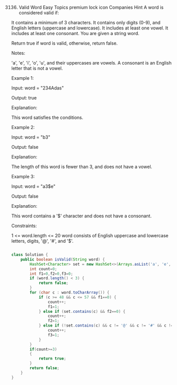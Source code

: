 3136. Valid Word
Easy
Topics
premium lock icon
Companies
Hint
A word is considered valid if:

It contains a minimum of 3 characters.
It contains only digits (0-9), and English letters (uppercase and lowercase).
It includes at least one vowel.
It includes at least one consonant.
You are given a string word.

Return true if word is valid, otherwise, return false.

Notes:

'a', 'e', 'i', 'o', 'u', and their uppercases are vowels.
A consonant is an English letter that is not a vowel.
 

Example 1:

Input: word = "234Adas"

Output: true

Explanation:

This word satisfies the conditions.

Example 2:

Input: word = "b3"

Output: false

Explanation:

The length of this word is fewer than 3, and does not have a vowel.

Example 3:

Input: word = "a3$e"

Output: false

Explanation:

This word contains a '$' character and does not have a consonant.

 

Constraints:

1 <= word.length <= 20
word consists of English uppercase and lowercase letters, digits, '@', '#', and '$'.

```java

class Solution {
    public boolean isValid(String word) {
        HashSet<Character> set = new HashSet<>(Arrays.asList('a', 'e', 'i', 'o', 'u', 'A', 'E', 'I', 'O', 'U'));
        int count=0;
        int f1=0,f2=0,f3=0;
        if (word.length() < 3) {
            return false;
        }
        for (char c : word.toCharArray()) {
            if (c >= 48 && c <= 57 && f1==0) {
                count++;
                f1=1;
            } else if (set.contains(c) && f2==0) {
                count++;
                f2=1;
            } else if (!set.contains(c) && c != '@' && c != '#' && c != '$' && f3==0) {
                count++;
                f3=1;
            }
        }
        if(count>=3)
        {
            return true;
        }
        return false;
    }
}
```
